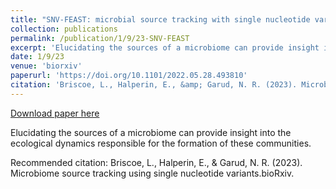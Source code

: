 ```yaml
---
title: "SNV-FEAST: microbial source tracking with single nucleotide variants"
collection: publications
permalink: /publication/1/9/23-SNV-FEAST
excerpt: 'Elucidating the sources of a microbiome can provide insight into the ecological dynamics responsible for the formation of these communities. '
date: 1/9/23
venue: 'biorxiv'
paperurl: 'https://doi.org/10.1101/2022.05.28.493810'
citation: 'Briscoe, L., Halperin, E., &amp; Garud, N. R. (2023). Microbiome source tracking using single nucleotide variants.bioRxiv.'
---
```


<a href='https://doi.org/10.1101/2022.05.28.493810'>Download paper here</a>

Elucidating the sources of a microbiome can provide insight into the ecological dynamics responsible for the formation of these communities. 

Recommended citation: Briscoe, L., Halperin, E., & Garud, N. R. (2023). Microbiome source tracking using single nucleotide variants.bioRxiv.